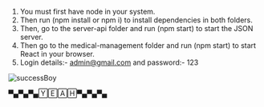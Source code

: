 1. You must first have node in your system.
2. Then run (npm install or npm i) to install dependencies in both folders.
3. Then, go to the server-api folder and run (npm start) to start the JSON server.
4. Then go to the medical-management folder and run (npm start) to start React in your browser.
5. Login details:- admin@gmail.com and password:- 123

![successBoy](https://user-images.githubusercontent.com/85555891/212535277-741df068-96e0-402f-9e23-f683b76ab90c.png)

  ▀▄▀▄▀▄🅈🄴🄰🄷▀▄▀▄▀▄
